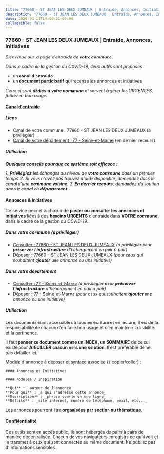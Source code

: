 ```yaml
---
title: "77660 - ST JEAN LES DEUX JUMEAUX | Entraide, Annonces, Initiatives"
description: "77660 - ST JEAN LES DEUX JUMEAUX | Entraide, Annonces, Initiatives"
date: 2020-01-11T14:09:21+09:00
collapsible: false
---
```


### 77660 - ST JEAN LES DEUX JUMEAUX | Entraide, Annonces, Initiatives

_Bienvenue sur la page d'entraide de **votre commune**_.

_Dans le cadre de la gestion du COVID-19, deux outils sont proposés :_

- un **canal d'entraide**
- un **document participatif** qui recense les annonces et initiatives

_Ceux-ci sont **dédiés à votre commune** et servent à gérer les URGENCES, faites-en bon usage._

#### [Canal d'entraide](https://entraide.stopcoronavirus.tech/#/channel/77660_st-jean-les-deux-jumeaux)

##### Liens

- [Canal de votre commune : 77660 	- ST JEAN LES DEUX JUMEAUX](https://entraide.stopcoronavirus.tech/#/channel/77660_st-jean-les-deux-jumeaux) (à privilégier)
- [Canal de votre département : 77 	- Seine-et-Marne](https://entraide.stopcoronavirus.tech/#/channel/77_seine-et-marne) (en dernier recours)

##### Utilisation

_**Quelques conseils pour que ce système soit efficace :**_

_1. **Privilégiez** les échanges au niveau de **votre commune** dans un premier temps._
_2. Si vous n'avez pas trouvez d'aide disponible, demandez dans le canal d'une **commune voisine**._
_3. **En dernier recours**, demandez du soutien dans le canal du **département**._

#### Annonces & Initiatives


Ce service permet à chacun de **poster ou consulter les annonces et initiatives** liées à des **besoins
URGENTS** d'entraide dans **VOTRE commune**, dans le cadre de la gestion du _COVID-19_.

##### Dans votre commune (à privilégier)

- [Consulter : 77660 	- ST JEAN LES DEUX JUMEAUX](https://docs.stopcoronavirus.tech/#/r/markdown/77660_st-jean-les-deux-jumeaux/4XTTMCdb36sFaHxcGmhyeM6kT8EAcVSyT9MVqSxEcd6rkbwv7) _(à privilégier pour **préserver l'infrastructure** d'hébergement en pair à pair)_
- [Déposer : 77660 	- ST JEAN LES DEUX JUMEAUX](https://docs.stopcoronavirus.tech/#/w/markdown/77660_st-jean-les-deux-jumeaux/4XTTMCdb36sFaHxcGmhyeM6kT8EAcVSyT9MVqSxEcd6rkbwv7-K3TgTcVjcZeXHijGWXMuMvZagwi91f5QGkCZeQyACouHcbgaF5MFEr2ZZs9mjQXgR6oK2AApSceo5mt2m7qbnEKsaN8S1WHXpPDadGhLjPxaBgNDByu42gZkaqjEsQRN4QYP39YB) _(pour ceux qui souhaitent **ajouter** une annonce ou une initiative)_

##### Dans votre département

- [Consulter : 77 	- Seine-et-Marne](https://docs.stopcoronavirus.tech/#/r/markdown/77_seine-et-marne/4XTTM7DPk6ZUx6Vj876m4pAUFpEZk1PGYXzKv3QLmyTWjTXs6) _(à privilégier pour **préserver l'infrastructure** d'hébergement en pair à pair)_
- [Déposer : 77 	- Seine-et-Marne](https://docs.stopcoronavirus.tech/#/w/markdown/77_seine-et-marne/4XTTM7DPk6ZUx6Vj876m4pAUFpEZk1PGYXzKv3QLmyTWjTXs6-K3TgUJaGRJNFp8j49tUVTq5VduW7vpx3N6uJ8sSkKrVzxRDzpZdLbF1mLKcMnT8itzRZmv16XZL4wqFvZR8fFJrAxyuf5EeqDHSTQ1aggYWWKyYzSaQ4JYFne5XMZkqP9a8WvTGU) _(pour ceux qui souhaitent **ajouter** une annonce ou une initiative)_


##### Utilisation

Les documents étant accessibles à tous en écriture et en lecture, il est de la
responsabilité de chacun d'en faire bon usage et d'en maintenir la lisibilité
et la pertinence.

Il faut **penser ce document comme un INDEX, un SOMMAIRE** de ce qui existe
pour **AIGUILLER chacun vers une solution**. Il est préférable de ne pas détailler ici.

Modèle d'annonce à déposer et syntaxe associée (à copier/coller) :

    #### Annonces et Initiatives

    #### Modèles / Inspiration

    **Qui** : _auteur de l'annonce_
    **Pour qui** : _à qui s'adresse cette annonce_
    **Description** : _phrase courte en une ligne_
    **Détails** : _site internet, numéro de téléphone, email, etc..._


Les annonces pourront être **organisées par section ou thématique**.

#### Confidentialité

Ces outils sont en accès public, ils sont hébergés de pairs à pairs de manière décentralisée.
Chacun de vos navigateurs enregistre ce qu'il voit et le transmet à ceux qui sont connectés au même document.
Ne publiez pas d'informations sensibles.

